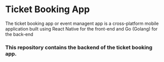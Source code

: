 ﻿# Ticket Booking App 
 The ticket booking app or event managent app is a cross-platform mobile application built using React Native for the front-end and Go (Golang) for the back-end

 ### This repository contains the backend of the ticket booking app.
